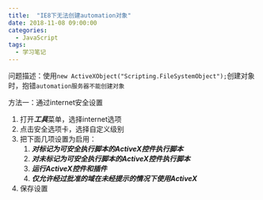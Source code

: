 ```yaml
---
title:  "IE8下无法创建automation对象"
date: 2018-11-08 09:00:00
categories:
  - JavaScript
tags:
  - 学习笔记
---
```


问题描述：使用```new ActiveXObject("Scripting.FileSystemObject");```创建对象时，抱错```automation服务器不能创建对象```

方法一：通过internet安全设置
1. 打开***工具***菜单，选择internet选项
2. 点击安全选项卡，选择自定义级别
3. 把下面几项设置为启用：
    1. ***对标记为可安全执行脚本的ActiveX控件执行脚本***
    1. ***对未标记为可安全执行脚本的ActiveX控件执行脚本***
    1. ***运行ActiveX控件和插件***
    1. ***仅允许经过批准的域在未经提示的情况下使用ActiveX***
4. 保存设置
